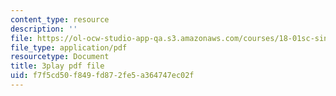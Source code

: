 ```yaml
---
content_type: resource
description: ''
file: https://ol-ocw-studio-app-qa.s3.amazonaws.com/courses/18-01sc-single-variable-calculus-fall-2010/f7f5cd50f849fd872fe5a364747ec02f_pWXh5t-37Qg.pdf
file_type: application/pdf
resourcetype: Document
title: 3play pdf file
uid: f7f5cd50-f849-fd87-2fe5-a364747ec02f
---
```

